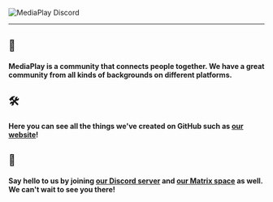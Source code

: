 ![MediaPlay Discord](https://mediaplay-discord.github.io/assets/MPD-Logo-with-Text.png)

---

## 👥
#### MediaPlay is a community that connects people together. We have a great community from all kinds of backgrounds on different platforms.

## 🛠️
#### Here you can see all the things we've created on GitHub such as [our website](https://mediaplay-discord.github.io/)!

## 👋
#### Say hello to us by joining [our Discord server](https://discord.gg/5Tdke6dsaP) and [our Matrix space](https://matrix.to/#/#mediaplay-matrix:matrix.org) as well. We can't wait to see you there!
